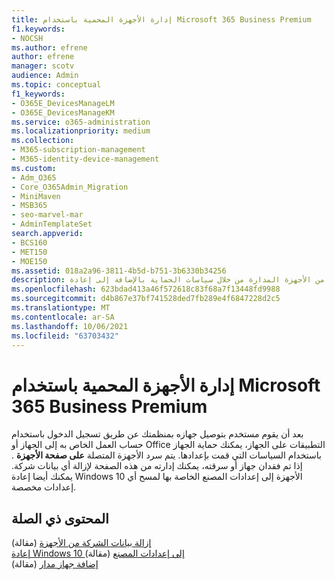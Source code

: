 ```yaml
---
title: إدارة الأجهزة المحمية باستخدام Microsoft 365 Business Premium
f1.keywords:
- NOCSH
ms.author: efrene
author: efrene
manager: scotv
audience: Admin
ms.topic: conceptual
f1_keywords:
- O365E_DevicesManageLM
- O365E_DevicesManageKM
ms.service: o365-administration
ms.localizationpriority: medium
ms.collection:
- M365-subscription-management
- M365-identity-device-management
ms.custom:
- Adm_O365
- Core_O365Admin_Migration
- MiniMaven
- MSB365
- seo-marvel-mar
- AdminTemplateSet
search.appverid:
- BCS160
- MET150
- MOE150
ms.assetid: 018a2a96-3811-4b5d-b751-3b6330b34256
description: تعرف على كيفية إزالة بيانات الشركة من الأجهزة المدارة من خلال سياسات الحماية بالإضافة إلى إعادة Windows 10 إلى إعدادات المصنع الخاصة بها.
ms.openlocfilehash: 623bdad413a46f572618c83f68a7f13448fd9988
ms.sourcegitcommit: d4b867e37bf741528ded7fb289e4f6847228d2c5
ms.translationtype: MT
ms.contentlocale: ar-SA
ms.lasthandoff: 10/06/2021
ms.locfileid: "63703432"
---
```

# <a name="manage-protected-devices-with-microsoft-365-business-premium"></a>إدارة الأجهزة المحمية باستخدام Microsoft 365 Business Premium

بعد أن يقوم مستخدم بتوصيل جهازه بمنظمتك عن طريق تسجيل الدخول باستخدام حساب العمل الخاص به إلى الجهاز أو Office التطبيقات على الجهاز، يمكنك حماية الجهاز باستخدام السياسات التي قمت بإعدادها. يتم سرد الأجهزة المتصلة **على صفحة الأجهزة** . إذا تم فقدان جهاز أو سرقته، يمكنك إدارته من هذه الصفحة لإزالة أي بيانات شركة. يمكنك أيضا إعادة Windows 10 الأجهزة إلى إعدادات المصنع الخاصة بها لمسح أي إعدادات مخصصة. 

## <a name="related-content"></a>المحتوى ذي الصلة
  
[إزالة بيانات الشركة من الأجهزة](remove-company-data.md) (مقالة)\
[إعادة Windows 10 إلى إعدادات المصنع](reset-devices-to-factory-settings.md) (مقالة)\
[إضافة جهاز مدار](./app-protection-settings-for-android-and-ios.md) (مقالة)
